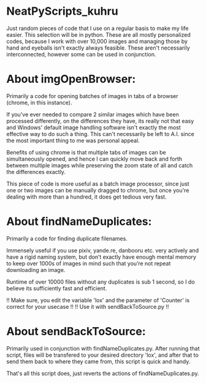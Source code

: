 # NeatPyScripts_kuhru
Just random pieces of code that I use on a regular basis to make my life easier. This selection will be in python. These are all mostly personalized codes, because I work with over 10,000 images and managing those by hand and eyeballs isn't exactly always feasible. These aren't necessarily interconnected, however some can be used in conjunction.

# About imgOpenBrowser:
Primarily a code for opening batches of images in tabs of a browser (chrome, in this instance).

If you've ever needed to compare 2 similar images which have been processed differently, on the differences they have, its really not that easy and Windows' default image handling software isn't exactly the most effective way to do such a thing. This can't necessarily be left to A.I. since the most important thing to me was personal appeal.

Benefits of using chrome is that multiple tabs of images can be simultaneously opened, and hence I can quickly move back and forth between multiple images while preserving the zoom state of all and catch the differences exactly.

This piece of code is more useful as a batch image processor, since just one or two images can be manually dragged to chrome, but once you're dealing with more than a hundred, it does get tedious very fast.

# About findNameDuplicates:
Primarily a code for finding duplicate filenames.

Immensely useful if you use pixiv, yande.re, danbooru etc. very actively and have a rigid naming system, but don’t exactly have enough mental memory to keep over 1000s of images in mind such that you’re not repeat downloading an image.

Runtime of over 10000 files without any duplicates is sub 1 second, so I do believe its sufficiently fast and efficient.

!! Make sure, you edit the variable 'lox' and the parameter of 'Counter' is correct for your usecase !!
!! Use it with sendBackToSource.py !!

# About sendBackToSource:
Primarily used in conjunction with findNameDuplicates.py. After running that script, files will be transfered to your desired directory 'lox', and after that to send them back to where they came from, this script is quick and handy. 

That's all this script does, just reverts the actions of findNameDuplicates.py.

